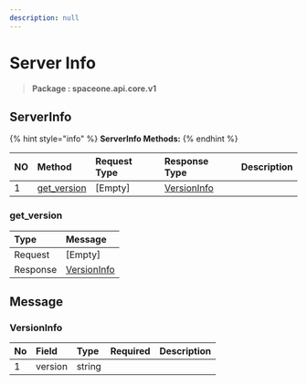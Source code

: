 ```yaml
---
description: null
---
```


# Server Info

> **Package : spaceone.api.core.v1**

## ServerInfo

{% hint style="info" %}
**ServerInfo Methods:**
{% endhint %}

| NO | Method | Request Type | Response Type | Description |
| :--- | :--- | :--- | :--- | :--- |
| 1 | [get\_version](server-info.md#get_version) | \[Empty\] | [VersionInfo](server-info.md#versioninfo) |  |

### get\_version

| Type | Message |
| :--- | :--- |
| Request | \[Empty\] |
| Response | [VersionInfo](server-info.md#versioninfo) |

## Message

### VersionInfo

| No | Field | Type | Required | Description |
| :--- | :--- | :--- | :--- | :--- |
| 1 | version | string |  |  |

